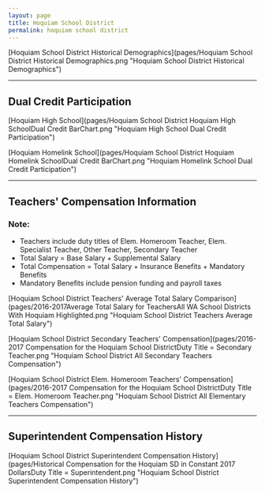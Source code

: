 ```yaml
---
layout: page
title: Hoquiam School District
permalink: hoquiam school district
---
```



[Hoquiam School District Historical Demographics](pages/Hoquiam School District Historical Demographics.png "Hoquiam School District Historical Demographics")

___

## Dual Credit Participation

[Hoquiam High School](pages/Hoquiam School District Hoquiam High SchoolDual Credit BarChart.png "Hoquiam High School Dual Credit Participation")

[Hoquiam Homelink School](pages/Hoquiam School District Hoquiam Homelink SchoolDual Credit BarChart.png "Hoquiam Homelink School Dual Credit Participation")


___

## Teachers' Compensation Information
### Note:
- Teachers include duty titles of Elem. Homeroom Teacher, Elem. Specialist Teacher, Other Teacher, Secondary Teacher
- Total Salary = Base Salary + Supplemental Salary
- Total Compensation = Total Salary + Insurance Benefits + Mandatory Benefits
- Mandatory Benefits include pension funding and payroll taxes

[Hoquiam School District Teachers' Average Total Salary Comparison](pages/2016-2017Average Total Salary for TeachersAll WA School Districts With Hoquiam Highlighted.png "Hoquiam School District Teachers Average Total Salary")

[Hoquiam School District Secondary Teachers' Compensation](pages/2016-2017 Compensation for the Hoquiam School DistrictDuty Title = Secondary Teacher.png "Hoquiam School District All Secondary Teachers Compensation")

[Hoquiam School District Elem. Homeroom Teachers' Compensation](pages/2016-2017 Compensation for the Hoquiam School DistrictDuty Title = Elem. Homeroom Teacher.png "Hoquiam School District All Elementary Teachers Compensation")


___

## Superintendent Compensation History

[Hoquiam School District Superintendent Compensation History](pages/Historical Compensation for the Hoquiam SD in Constant 2017 DollarsDuty Title = Superintendent.png "Hoquiam School District Superintendent Compensation History")

